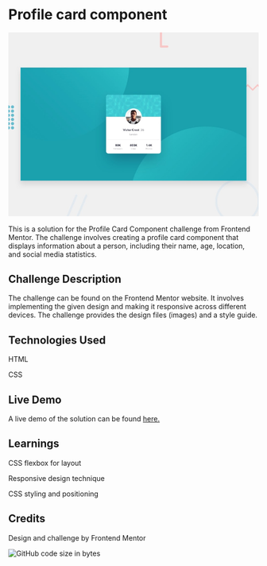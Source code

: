 # Profile card component

![Design preview for the Profile card component coding challenge](./design/desktop-preview.jpg)

This is a solution for the Profile Card Component challenge from Frontend Mentor. The challenge involves creating a profile card component that displays information about a person, including their name, age, location, and social media statistics.

## Challenge Description
The challenge can be found on the Frontend Mentor website. It involves implementing the given design and making it responsive across different devices. The challenge provides the design files (images) and a style guide.

## Technologies Used
HTML

CSS

## Live Demo
A live demo of the solution can be found [here.](https://ratified.github.io/Profile-Card-Component/)

## Learnings
CSS flexbox for layout

Responsive design technique

CSS styling and positioning

## Credits
Design and challenge by Frontend Mentor

![GitHub code size in bytes](https://img.shields.io/github/languages/code-size/Ratified/Profile-Card-Component)

